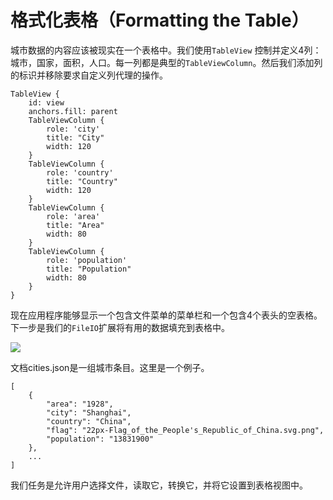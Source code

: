 # 格式化表格（Formatting the Table）

城市数据的内容应该被现实在一个表格中。我们使用```TableView```
控制并定义4列：城市，国家，面积，人口。每一列都是典型的```TableViewColumn```。然后我们添加列的标识并移除要求自定义列代理的操作。

```
TableView {
    id: view
    anchors.fill: parent
    TableViewColumn {
        role: 'city'
        title: "City"
        width: 120
    }
    TableViewColumn {
        role: 'country'
        title: "Country"
        width: 120
    }
    TableViewColumn {
        role: 'area'
        title: "Area"
        width: 80
    }
    TableViewColumn {
        role: 'population'
        title: "Population"
        width: 80
    }
}
```

现在应用程序能够显示一个包含文件菜单的菜单栏和一个包含4个表头的空表格。下一步是我们的```FileIO```扩展将有用的数据填充到表格中。

![](http://qmlbook.github.io/_images/cityui_empty.png)

文档cities.json是一组城市条目。这里是一个例子。

```
[
    {
        "area": "1928",
        "city": "Shanghai",
        "country": "China",
        "flag": "22px-Flag_of_the_People's_Republic_of_China.svg.png",
        "population": "13831900"
    },
    ...
]
```

我们任务是允许用户选择文件，读取它，转换它，并将它设置到表格视图中。
